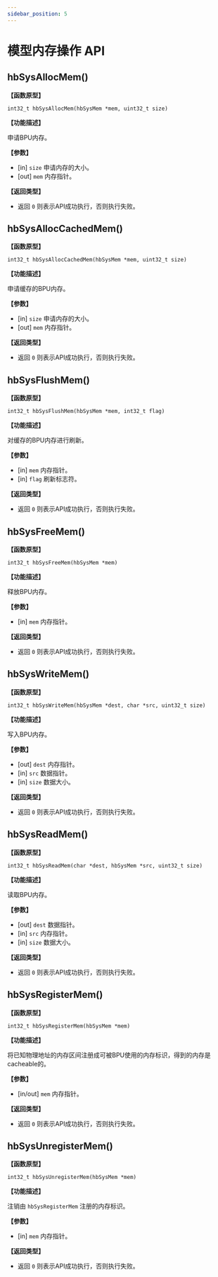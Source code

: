 ```yaml
---
sidebar_position: 5
---
```


# 模型内存操作 API


## hbSysAllocMem()


**【函数原型】**  

``int32_t hbSysAllocMem(hbSysMem *mem, uint32_t size)``

**【功能描述】** 

申请BPU内存。

**【参数】**

- [in]  ``size``                申请内存的大小。
- [out] ``mem``                 内存指针。

**【返回类型】** 

- 返回 ``0`` 则表示API成功执行，否则执行失败。

## hbSysAllocCachedMem()


**【函数原型】**  

``int32_t hbSysAllocCachedMem(hbSysMem *mem, uint32_t size)``

**【功能描述】** 

申请缓存的BPU内存。

**【参数】**

- [in]  ``size``              申请内存的大小。
- [out] ``mem``               内存指针。

**【返回类型】**

- 返回 ``0`` 则表示API成功执行，否则执行失败。

## hbSysFlushMem()


**【函数原型】**  

``int32_t hbSysFlushMem(hbSysMem *mem, int32_t flag)``

**【功能描述】** 

对缓存的BPU内存进行刷新。

**【参数】**

- [in]  ``mem``               内存指针。
- [in]  ``flag``              刷新标志符。

**【返回类型】**

- 返回 ``0`` 则表示API成功执行，否则执行失败。

## hbSysFreeMem()


**【函数原型】**  

``int32_t hbSysFreeMem(hbSysMem *mem)``

**【功能描述】** 

释放BPU内存。

**【参数】**

- [in]  ``mem``               内存指针。

**【返回类型】**

- 返回 ``0`` 则表示API成功执行，否则执行失败。

## hbSysWriteMem()


**【函数原型】**  

``int32_t hbSysWriteMem(hbSysMem *dest, char *src, uint32_t size)``

**【功能描述】** 

写入BPU内存。

**【参数】**

- [out] ``dest``                内存指针。
- [in]  ``src``                 数据指针。
- [in]  ``size``                数据大小。

**【返回类型】**

- 返回 ``0`` 则表示API成功执行，否则执行失败。

## hbSysReadMem()


**【函数原型】**  

``int32_t hbSysReadMem(char *dest, hbSysMem *src, uint32_t size)``

**【功能描述】** 

读取BPU内存。

**【参数】**

- [out] ``dest``               数据指针。
- [in]  ``src``                内存指针。
- [in]  ``size``               数据大小。

**【返回类型】**

- 返回 ``0`` 则表示API成功执行，否则执行失败。

## hbSysRegisterMem()


**【函数原型】**  

``int32_t hbSysRegisterMem(hbSysMem *mem)``

**【功能描述】** 

将已知物理地址的内存区间注册成可被BPU使用的内存标识，得到的内存是cacheable的。

**【参数】**

- [in/out] ``mem``               内存指针。

**【返回类型】**

- 返回 ``0`` 则表示API成功执行，否则执行失败。

## hbSysUnregisterMem()


**【函数原型】**  

``int32_t hbSysUnregisterMem(hbSysMem *mem)``

**【功能描述】** 

注销由 ``hbSysRegisterMem`` 注册的内存标识。

**【参数】**

- [in] ``mem``               内存指针。

**【返回类型】**

- 返回 ``0`` 则表示API成功执行，否则执行失败。

